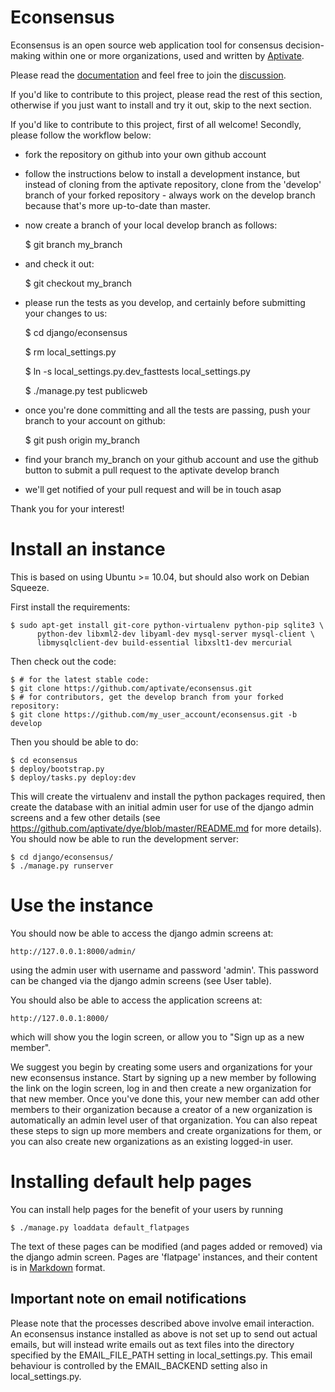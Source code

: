 Econsensus
==========

Econsensus is an open source web application tool for consensus decision-making within one or more organizations, 
used and written by [Aptivate](http://aptivate.org).

Please read the [documentation](http://old.aptivate.org/econsensus) and feel free to join the 
[discussion](https://groups.google.com/forum/?fromgroups#!forum/econsensusdiscuss).

If you'd like to contribute to this project, please read the rest of this section, otherwise 
if you just want to install and try it out, skip to the next section.

If you'd like to contribute to this project, first of all welcome! Secondly, please follow the workflow below:
- fork the repository on github into your own github account
- follow the instructions below to install a development instance, but instead of cloning from the aptivate repository, clone from the 'develop' branch of your forked repository - always work on the develop branch because 
that's more up-to-date than master.
- now create a branch of your local develop branch as follows:
 
    $ git branch my_branch

- and check it out:

    $ git checkout my_branch
    
- please run the tests as you develop, and certainly before submitting your changes to us:

    $ cd django/econsensus
    
    $ rm local_settings.py
    
    $ ln -s local_settings.py.dev_fasttests local_settings.py
    
    $ ./manage.py test publicweb
    
- once you're done committing and all the tests are passing, push your branch to your account on github:

    $ git push origin my_branch
    
- find your branch my\_branch on your github account and use the github button to submit a pull request to the aptivate 
develop branch
- we'll get notified of your pull request and will be in touch asap

Thank you for your interest!

Install an instance
===================

This is based on using Ubuntu >= 10.04, but should also work on Debian Squeeze.

First install the requirements:

    $ sudo apt-get install git-core python-virtualenv python-pip sqlite3 \
          python-dev libxml2-dev libyaml-dev mysql-server mysql-client \
          libmysqlclient-dev build-essential libxslt1-dev mercurial

Then check out the code:

    $ # for the latest stable code:
    $ git clone https://github.com/aptivate/econsensus.git
    $ # for contributors, get the develop branch from your forked repository:
    $ git clone https://github.com/my_user_account/econsensus.git -b develop

Then you should be able to do:

    $ cd econsensus
    $ deploy/bootstrap.py
    $ deploy/tasks.py deploy:dev

This will create the virtualenv and install the python packages required, then 
create the database with an initial admin user for use of the django admin screens 
and a few other details (see https://github.com/aptivate/dye/blob/master/README.md for 
more details). You should now be able to run the development server:

    $ cd django/econsensus/
    $ ./manage.py runserver
    
Use the instance
================

You should now be able to access the django admin screens at:

    http://127.0.0.1:8000/admin/

using the admin user with username and password 'admin'. This password can be changed 
via the django admin screens (see User table).

You should also be able to access the application screens at:

    http://127.0.0.1:8000/
    
which will show you the login screen, or allow you to "Sign up as a new member". 

We suggest you begin by creating some users and organizations for your new econsensus instance.
Start by signing up a new member by following the link on the login screen, log in and 
then create a new organization for that new member. Once you've done this, your new member can 
add other members to their organization because a creator of a new organization is automatically 
an admin level user of that organization. You can also repeat
these steps to sign up more members and create organizations for them, or you can also create new 
organizations as an existing logged-in user. 

Installing default help pages
=============================

You can install help pages for the benefit of your users by running

    $ ./manage.py loaddata default_flatpages

The text of these pages can be modified (and pages added or removed)
via the django admin screen. Pages are 'flatpage' instances, and their
content is in [Markdown](http://en.wikipedia.org/wiki/Markdown) format.

Important note on email notifications
-------------------------------------
Please note that the processes described above involve email interaction. An econsensus instance installed as above is not set up to send out 
actual emails, but will instead write emails out as text files into the directory specified by the 
EMAIL\_FILE\_PATH setting in local\_settings.py. This email behaviour is controlled by the EMAIL\_BACKEND 
setting also in local\_settings.py.



                                                                                                                                                                                                                                                                                            
